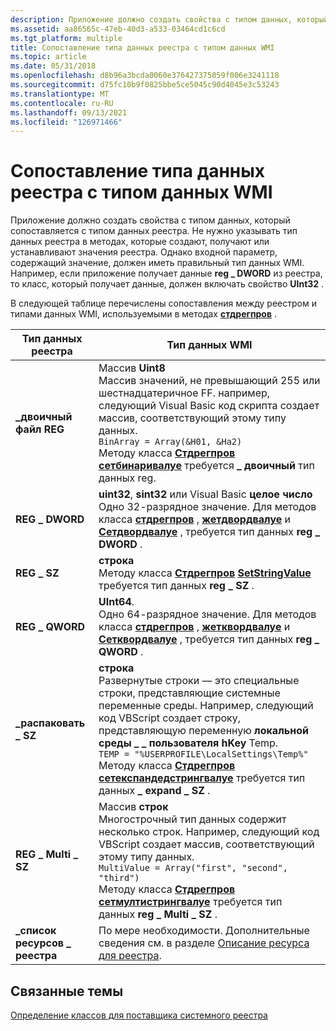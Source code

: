 ```yaml
---
description: Приложение должно создать свойства с типом данных, который сопоставляется с типом данных реестра.
ms.assetid: aa86565c-47eb-40d3-a533-03464cd1c6cd
ms.tgt_platform: multiple
title: Сопоставление типа данных реестра с типом данных WMI
ms.topic: article
ms.date: 05/31/2018
ms.openlocfilehash: d8b96a3bcda0060e376427375059f006e3241118
ms.sourcegitcommit: d75fc10b9f0825bbe5ce5045c90d4045e3c53243
ms.translationtype: MT
ms.contentlocale: ru-RU
ms.lasthandoff: 09/13/2021
ms.locfileid: "126971466"
---
```

# <a name="mapping-a-registry-data-type-to-a-wmi-data-type"></a>Сопоставление типа данных реестра с типом данных WMI

Приложение должно создать свойства с типом данных, который сопоставляется с типом данных реестра. Не нужно указывать тип данных реестра в методах, которые создают, получают или устанавливают значения реестра. Однако входной параметр, содержащий значение, должен иметь правильный тип данных WMI. Например, если приложение получает данные **reg \_ DWORD** из реестра, то класс, который получает данные, должен включать свойство **UInt32** .

В следующей таблице перечислены сопоставления между реестром и типами данных WMI, используемыми в методах [**стдрегпров**](/previous-versions/windows/desktop/regprov/stdregprov) .



| Тип данных реестра      | Тип данных WMI                                                                                                                                                                                                                                                                                                                                                                                                                                                                                                 |
|-------------------------|---------------------------------------------------------------------------------------------------------------------------------------------------------------------------------------------------------------------------------------------------------------------------------------------------------------------------------------------------------------------------------------------------------------------------------------------------------------------------------------------------------------|
| **\_двоичный файл REG**         | Массив **Uint8**<br/> Массив значений, не превышающий 255 или шестнадцатеричное FF. например, следующий Visual Basic код скрипта создает массив, соответствующий этому типу данных.<br/> `BinArray = Array(&H01, &Ha2)`<br/> Методу класса [**Стдрегпров**](/previous-versions/windows/desktop/regprov/stdregprov) [**сетбинаривалуе**](/previous-versions/windows/desktop/regprov/setbinaryvalue-method-in-class-stdregprov) требуется **\_ двоичный** тип данных reg.<br/>                                                                                          |
| **REG \_ DWORD**          | **uint32**, **sint32** или Visual Basic **целое число**<br/> Одно 32-разрядное значение. Для методов класса [**стдрегпров**](/previous-versions/windows/desktop/regprov/stdregprov) , [**жетдвордвалуе**](/previous-versions/windows/desktop/regprov/getdwordvalue-method-in-class-stdregprov) и [**Сетдвордвалуе**](/previous-versions/windows/desktop/regprov/setdwordvalue-method-in-class-stdregprov) , требуется тип данных **reg \_ DWORD** .<br/>                                                                                                                                                                  |
| **REG \_ SZ**             | **строка**<br/> Методу класса [**Стдрегпров**](/previous-versions/windows/desktop/regprov/stdregprov) [**SetStringValue**](/previous-versions/windows/desktop/regprov/setstringvalue-method-in-class-stdregprov) требуется тип данных **reg \_ SZ** .<br/>                                                                                                                                                                                                                                                                                                            |
| **REG \_ QWORD**          | **UInt64**.<br/> Одно 64-разрядное значение. Для методов класса [**стдрегпров**](/previous-versions/windows/desktop/regprov/stdregprov) , [**жетквордвалуе**](/previous-versions/windows/desktop/regprov/getqwordvalue-method-in-class-stdregprov) и [**Сетквордвалуе**](/previous-versions/windows/desktop/regprov/setqwordvalue-method-in-class-stdregprov) , требуется тип данных **reg \_ QWORD** .<br/>                                                                                                                                                                                                         |
| **\_распаковать \_ SZ**     | **строка**<br/> Развернутые строки — это специальные строки, представляющие системные переменные среды. Например, следующий код VBScript создает строку, представляющую переменную **локальной среды \_ \_ пользователя hKey** Temp.<br/> `TEMP = "%USERPROFILE\LocalSettings\Temp%"`<br/> Методу класса [**Стдрегпров**](/previous-versions/windows/desktop/regprov/stdregprov) [**сетекспандедстрингвалуе**](/previous-versions/windows/desktop/regprov/setexpandedstringvalue-method-in-class-stdregprov) требуется тип данных **\_ expand \_ SZ** .<br/> |
| **REG \_ Multi \_ SZ**      | Массив **строк**<br/> Многострочный тип данных содержит несколько строк. Например, следующий код VBScript создает массив, соответствующий этому типу данных.<br/> `MultiValue = Array("first", "second", "third")`<br/> Методу класса [**Стдрегпров**](/previous-versions/windows/desktop/regprov/stdregprov) [**сетмултистрингвалуе**](/previous-versions/windows/desktop/regprov/setmultistringvalue-method-in-class-stdregprov) требуется тип данных **reg \_ Multi \_ SZ** .<br/>                                                                     |
| **\_список ресурсов \_ реестра** | По мере необходимости. Дополнительные сведения см. в разделе [Описание ресурса для реестра](describing-a-resource-for-the-registry.md).<br/>                                                                                                                                                                                                                                                                                                                                                                    |



 

## <a name="related-topics"></a>Связанные темы

<dl> <dt>

[Определение классов для поставщика системного реестра](defining-classes-for-the-system-registry-provider.md)
</dt> </dl>

 

